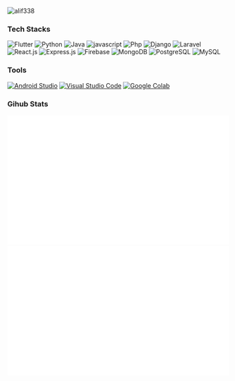 <p> <img src="https://komarev.com/ghpvc/?username=alif338&color=green" alt="alif338"> </p>

### Tech Stacks
<p>
  <img alt="Flutter" src="https://img.shields.io/badge/-Flutter-3498eb?style=flat-square&logo=flutter&logoColor=white" />
  <img alt="Python" src="https://img.shields.io/badge/-Python-4B8BBE?style=flat-square&logo=python&logoColor=white"/>
  <img alt="Java" src="https://img.shields.io/badge/-Java-eb8334?style=flat-square&logo=java&logoColor=white" /> 
  <img alt="javascript" src="https://img.shields.io/badge/-Javascript-000000?style=flat-square&logo=javascript&logoColor=f0db4f" /> 
  <img alt="Php" src="https://img.shields.io/badge/-Php-4934eb?style=flat-square&logo=php&logoColor=white" />
  <img alt="Django" src="https://img.shields.io/badge/-Django-014d00?style=flat-square&logo=django&logoColor=white"/>
  <img alt="Laravel" src="https://img.shields.io/badge/-Laravel-ff0000?style=flat-square&logo=laravel&logoColor=white" />
  <img alt="React.js" src="https://img.shields.io/badge/-React.js-404d59?style=flat-square&logo=react&logoColor=61DAFB" /> 
  <img alt="Express.js" src="https://img.shields.io/badge/-Express.js-404d59?style=flat-square&logo=express&logoColor=white" /> 
  <img alt="Firebase" src="https://img.shields.io/badge/-Firebase-ffa200?style=flat-square&logo=firebase&logoColor=white"/>
  <img alt="MongoDB" src="https://img.shields.io/badge/-MongoDB-3fa037?style=flat-square&logo=mongodb&logoColor=white"/>
  <img alt="PostgreSQL" src="https://img.shields.io/badge/-PostgreSQL-0081cc?style=flat-square&logo=postgresql&logoColor=white"/>
  <img alt="MySQL" src="https://img.shields.io/badge/-MySQL-0081cc?style=flat-square&logo=mysql&logoColor=white"/> 
</p>

### Tools
<p>
  <a href="https://developer.android.com/studio"><img alt="Android Studio" src="https://img.shields.io/badge/Android_Studio-black?logo=android+studio&style=for-the-badge"/></a>
  <a href="https://code.visualstudio.com/"><img alt="Visual Studio Code" src="https://img.shields.io/badge/VSCode-black?logo=visual+studio+code&style=for-the-badge"/></a>
  <a href="https://colab.research.google.com/"><img alt="Google Colab" src="https://img.shields.io/badge/Google_Colab-black?logo=google+colab&style=for-the-badge"/></a>
</p>

### Gihub Stats
<a href="https://github.com/alif338">

![](https://github.com/alif338/readme-overview/blob/master/generated/overview.svg)
![](https://github.com/alif338/readme-overview/blob/master/generated/languages.svg)

</a>

<!-- ### Top Languages -->
<!-- <p><img src="https://github-readme-stats.vercel.app/api/top-langs/?username=alif338" alt="Top Languages"></p> -->
